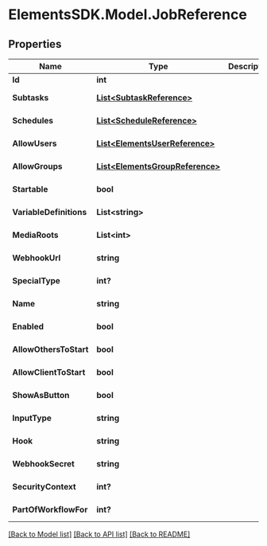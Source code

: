 # ElementsSDK.Model.JobReference

## Properties

Name | Type | Description | Notes
------------ | ------------- | ------------- | -------------
**Id** | **int** |  | [optional] 
**Subtasks** | [**List&lt;SubtaskReference&gt;**](SubtaskReference.md) |  | [optional] [readonly] 
**Schedules** | [**List&lt;ScheduleReference&gt;**](ScheduleReference.md) |  | [optional] [readonly] 
**AllowUsers** | [**List&lt;ElementsUserReference&gt;**](ElementsUserReference.md) |  | [optional] [readonly] 
**AllowGroups** | [**List&lt;ElementsGroupReference&gt;**](ElementsGroupReference.md) |  | [optional] [readonly] 
**Startable** | **bool** |  | [optional] [readonly] 
**VariableDefinitions** | **List&lt;string&gt;** |  | [optional] [readonly] 
**MediaRoots** | **List&lt;int&gt;** |  | [optional] [readonly] 
**WebhookUrl** | **string** |  | [optional] [readonly] 
**SpecialType** | **int?** |  | [optional] [readonly] 
**Name** | **string** |  | [optional] [readonly] 
**Enabled** | **bool** |  | [optional] [readonly] 
**AllowOthersToStart** | **bool** |  | [optional] [readonly] 
**AllowClientToStart** | **bool** |  | [optional] [readonly] 
**ShowAsButton** | **bool** |  | [optional] [readonly] 
**InputType** | **string** |  | [optional] [readonly] 
**Hook** | **string** |  | [optional] [readonly] 
**WebhookSecret** | **string** |  | [optional] [readonly] 
**SecurityContext** | **int?** |  | [optional] [readonly] 
**PartOfWorkflowFor** | **int?** |  | [optional] [readonly] 

[[Back to Model list]](../README.md#documentation-for-models) [[Back to API list]](../README.md#documentation-for-api-endpoints) [[Back to README]](../README.md)

